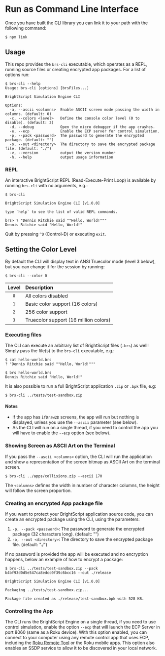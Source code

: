 # Run as Command Line Interface

Once you have built the CLI library you can link it to your path with the following command:

```shell
$ npm link
```

## Usage

This repo provides the `brs-cli` executable, which operates as a REPL, running source files or creating encrypted app packages.
For a list of options run:

```shell
$ brs-cli --help
Usage: brs-cli [options] [brsFiles...]

BrightScript Simulation Engine CLI

Options:
  -a, --ascii <columns>  Enable ASCII screen mode passing the width in columns. (default: 0)
  -c, --colors <level>   Define the console color level (0 to disable). (default: 3)
  -d, --debug            Open the micro debugger if the app crashes.
  -e, --ecp              Enable the ECP server for control simulation.
  -p, --pack <password>  The password to generate the encrypted package. (default: "")
  -o, --out <directory>  The directory to save the encrypted package file. (default: "./")
  -v, --version          output the version number
  -h, --help             output usage information
```

### REPL

An interactive BrightScript REPL (Read-Execute-Print Loop) is available by running `brs-cli` with no arguments, e.g.:

```shell
$ brs-cli

BrightScript Simulation Engine CLI [v1.0.0]

type `help` to see the list of valid REPL commands.

brs> ? "Dennis Ritchie said ""Hello, World!"""
Dennis Ritchie said "Hello, World!"
```

Quit by pressing `^D` (Control-D) or executing `exit`.

## Setting the Color Level

By default the CLI will display text in ANSI Truecolor mode (level 3 below), but you can change it for the session by running:

```shell
$ brs-cli --color 0
```

| Level | Description |
| :---: | :--- |
| `0` | All colors disabled |
| `1` | Basic color support (16 colors) |
| `2` | 256 color support |
| `3` | Truecolor support (16 million colors) |

### Executing files

The CLI can execute an arbitrary list of BrightScript files (`.brs`) as well!  Simply pass the file(s) to the `brs-cli` executable, e.g.:

```shell
$ cat hello-world.brs
? "Dennis Ritchie said ""Hello, World!"""

$ brs hello-world.brs
Dennis Ritchie said "Hello, World!"
```

It is also possible to run a full BrightScript application `.zip` or `.bpk` file, e.g:

```shell
$ brs-cli ../tests/test-sandbox.zip
```

#### Notes

* If the app has `ifDraw2D` screens, the app will run but nothing is displayed, unless you use the `--ascii` parameter (see below).
* As the CLI will run on a single thread, if you need to control the app you will have to enable the `--ecp` option (see below).

### Showing Screen as ASCII Art on the Terminal

If you pass the `--ascii <columns>` option, the CLI will run the application and show a representation of the screen bitmap as ASCII Art on the terminal screen.

```shell
$ brs-cli ../apps/collisions.zip --ascii 170
```
The `<columns>` defines the width in number of character columns, the height will follow the screen proportion.

### Creating an encrypted App package file

If you want to protect your BrightScript application source code, you can create an encrypted package using the CLI, using the parameters:

1. `-p, --pack <password>`:  The password to generate the encrypted package (32 characters long). (default: "")
2. `-o, --out <directory>`:  The directory to save the encrypted package file. (default: "./")

If no password is provided the app will be executed and no encryption happens, below an example of how to encrypt a package:

```shell
$ brs-cli ../tests/test-sandbox.zip --pack b4bf93d0d5e547ca8edcc0f39c6bcc16 --out ./release

BrightScript Simulation Engine CLI [v1.0.0]

Packaging ../tests/test-sandbox.zip...

Package file created as ./release/test-sandbox.bpk with 528 KB.

```

### Controlling the App

The CLI runs the BrightScript Engine on a single thread, if you need to use control simulation, enable the option `--ecp` that will launch the ECP Server in port 8060 (same as a Roku device). With this option enabled, you can connect to your computer using any remote control app that uses ECP, including the [Roku Remote Tool](https://devtools.web.roku.com/#remote-tool) or the Roku mobile apps. This option also enables an SSDP service to allow it to be discovered in your local network.

